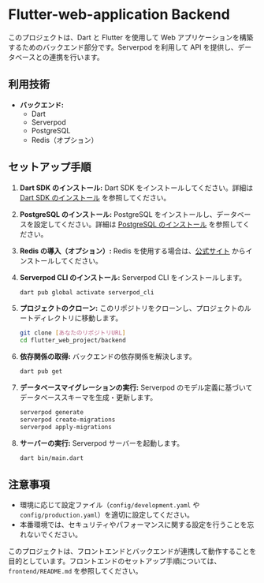# Flutter-web-application Backend

このプロジェクトは、Dart と Flutter を使用して Web アプリケーションを構築するためのバックエンド部分です。Serverpod を利用して API を提供し、データベースとの連携を行います。

## 利用技術

- **バックエンド:**
  - Dart
  - Serverpod
  - PostgreSQL
  - Redis（オプション）

## セットアップ手順

1. **Dart SDK のインストール:**
   Dart SDK をインストールしてください。詳細は [Dart SDK のインストール](https://dart.dev/get-dart) を参照してください。

2. **PostgreSQL のインストール:**
   PostgreSQL をインストールし、データベースを設定してください。詳細は [PostgreSQL のインストール](https://www.postgresql.org/download/) を参照してください。

3. **Redis の導入（オプション）:**
   Redis を使用する場合は、[公式サイト](https://redis.io/download) からインストールしてください。

4. **Serverpod CLI のインストール:**
   Serverpod CLI をインストールします。

   ```bash
   dart pub global activate serverpod_cli
   ```

5. **プロジェクトのクローン:**
   このリポジトリをクローンし、プロジェクトのルートディレクトリに移動します。

   ```bash
   git clone [あなたのリポジトリURL]
   cd flutter_web_project/backend
   ```

6. **依存関係の取得:**
   バックエンドの依存関係を解決します。

   ```bash
   dart pub get
   ```

7. **データベースマイグレーションの実行:**
   Serverpod のモデル定義に基づいてデータベーススキーマを生成・更新します。

   ```bash
   serverpod generate
   serverpod create-migrations
   serverpod apply-migrations
   ```

8. **サーバーの実行:**
   Serverpod サーバーを起動します。

   ```bash
   dart bin/main.dart
   ```

## 注意事項

- 環境に応じて設定ファイル（`config/development.yaml` や `config/production.yaml`）を適切に設定してください。
- 本番環境では、セキュリティやパフォーマンスに関する設定を行うことを忘れないでください。

このプロジェクトは、フロントエンドとバックエンドが連携して動作することを目的としています。フロントエンドのセットアップ手順については、`frontend/README.md` を参照してください。